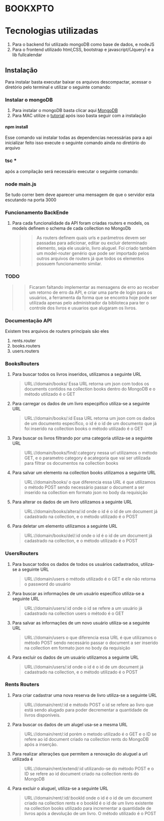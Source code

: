 # BOOKXPTO


 # Tecnologias utilizadas
1. Para o backend foi utilizado mongoDB como base de dados, e nodeJS
2. Para o frontend utilizado html,CSS, bootstrap e javascript/(Jquery) e a lib fullcalendar

## Instalação
Para instalar basta executar baixar os arquivos descompactar, acessar o diretório pelo terminal e utilizar o seguinte comando:
### Instalar o mongoDB
1. Para instalar o mongoDB basta clicar aqui [MongoDB](https://www.mongodb.com/download-center/community)
2. Para MAC utilize o [tutorial](https://docs.mongodb.com/manual/tutorial/install-mongodb-on-os-x/) após isso basta seguir com a instalação
#### npm install
Esse comando vai instalar todas as dependencias necessárias para a api inicializar feito isso execute o seguinte comando ainda no diretório do arquivo
### tsc * 
após a compilação será necessário executar o seguinte comando: 
### node main.js
Se tudo correr bem deve aparecer uma mensagem de que o servidor esta escutando na porta 3000
### Funcionamento BackEnde
1. Para cada funcionalidade da API foram criadas routers e models, os models definem o schema de cada collection no MongoDb
	>>As routers definem quais urls e parâmetros devem ser passadas para adicionar, editar ou excluir determinado elemento, seja ele usuário,
	livro aluguel.
	Foi criado também um model-router genério que pode ser importado pelos outros arquivos de routers já que todos os elementos possuem funcionamento similar.
### TODO
>>Ficaram faltando implementar as mensagens de erro ao receber um retorno de erro da API, e criar uma parte de login para os usuários,
a ferramenta da forma que se encontra hoje pode ser utilizada apenas pelo administrador da biblioteca para ter o controle dos livros e 
usuarios que alugaram os livros.


### Documentação API

Existem tres arquivos de routers principais são eles
1. rents.router
2. books.routers
3. users.routers


### BooksRouters
1. Para buscar todos os livros inseridos, utilizamos a seguinte URL
	>URL://domain/books/ 
Essa URL retorna um json com todos os documents contidos na collection books dentro do MongoDB e o método utilizado é o GET

2. Para carregar os dados de um livro especpifico utiliza-se a seguinte URL
	>URL://domain/books/:id Essa URL retorna um json com os dados de um documento específico, o id é o id de um documento que já foi inserido na collection books o método utilizado é o GET
   
3. Para buscar os livros filtrando por uma categoria utiliza-se a seguinte URL
	>URL://domain/books/find/:category nessa url utilizamos o método GET, e o parametro category é acategoria que vai ser utilizada para filtrar os documentos na collection books

4. Para salvar um elemento na collection books utilizamos a seguinte URL
	>URL://domain/books/ o que diferencia essa URL é que utilizamos o método POST sendo necessário passar o document a ser inserido na collection em formato json no body da requisição
 
 5. Para alterar os dados de um livro utilizamos a seguinte URL
 	>URL://domain/books/altera/:id onde o id é o id de um document já cadastrado na collection, e o método utilizado é o POST
 
 6. Para deletar um elemento utilizamos a seguinte URL
 	>URL://domain/books/del/:id onde o id é o id de um document já cadastrado na collection, e o método utilizado é o POST
  
  ### UsersRouters
1. Para buscar todos os dados de todos os usuários cadastrados, utiliza-se a seguinte URL
	>URL://domain/users o método utilizado é o GET e ele não retorna o password do usuário

2. Para buscar as informações de um usuário específico utiliza-se a seguinte URL
	>URL://domain/users/:id onde o id se refere a um usuário já cadastrado na collection users o método é o GET

    
3. Para salvar as informações de um novo usuário utiliza-se a seguinte URL
    >URL://domain/users o que diferencia essa URL é que utilizamos o método POST sendo necessário passar o document a ser inserido na collection em formato json no body da requisição

4. Para excluir os dados de um usuário utilizamos a seguinte URL
	>URL://domain/users/:id onde o id é o id de um document já cadastrado na collection, e o método utilizado é o POST
  
  
  ### Rents Routers
1. Para criar cadastrar uma nova reserva de livro utiliza-se a seguinte URL
	>URL://domain/rent/:id e método POST o id se refere ao livro que está sendo alugado para poder decrementar a quantidade de livros disponíveis.

2. Para buscar os dados de um alugel usa-se a mesma URL
	>URL://domain/rent/:id porém o metodo utilizado é o GET e o ID se refere ao id document criado na collection rents do MongoDB após a inserção.

3. Para realizar alterações que permitem a renovação do aluguel a url utilizada é 
	>URL://domain/rent/extend/:id utilizando-se do método POST e o ID se refere ao id document criado na collection rents do MongoDB

 4. Para excluir o aluguel, utiliza-se a seguinte URL
 	>URL://domain/rent/:id/:bookId onde o id é o id de um document criado na collection rents e o bookId é o id de um livro existente na collection 
  books utilizado para incrementar a quantidade de livros após a devolução de um livro. O método utilizado é o POST
  
 
